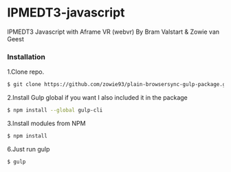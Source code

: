 # IPMEDT3-javascript
IPMEDT3 Javascript with Aframe VR (webvr)
By Bram Valstart & Zowie van Geest

### Installation

1.Clone repo.

```sh
$ git clone https://github.com/zowie93/plain-browsersync-gulp-package.git
```

2.Install Gulp global if you want I also included it in the package
```sh
$ npm install --global gulp-cli
```

3.Install modules from NPM

```sh
$ npm install
```

6.Just run gulp

```sh
$ gulp
```

